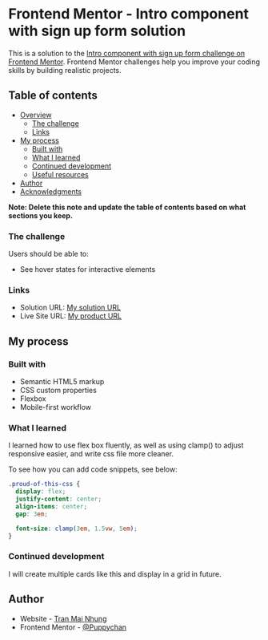 # Frontend Mentor - Intro component with sign up form solution

This is a solution to the [Intro component with sign up form challenge on Frontend Mentor](https://www.frontendmentor.io/challenges/intro-component-with-signup-form-5cf91bd49edda32581d28fd1). Frontend Mentor challenges help you improve your coding skills by building realistic projects. 

## Table of contents

- [Overview](#overview)
  - [The challenge](#the-challenge)
  - [Links](#links)
- [My process](#my-process)
  - [Built with](#built-with)
  - [What I learned](#what-i-learned)
  - [Continued development](#continued-development)
  - [Useful resources](#useful-resources)
- [Author](#author)
- [Acknowledgments](#acknowledgments)

**Note: Delete this note and update the table of contents based on what sections you keep.**

### The challenge

Users should be able to:

- See hover states for interactive elements

### Links

- Solution URL: [My solution URL](https://www.frontendmentor.io/solutions/order-summary-component-challenge-hub-DDUHwjigY)
- Live Site URL: [My product URL]()

## My process

### Built with

- Semantic HTML5 markup
- CSS custom properties
- Flexbox
- Mobile-first workflow

### What I learned

I learned how to use flex box fluently, as well as using clamp() to adjust responsive easier, and write css file more cleaner. 

To see how you can add code snippets, see below:

```css
.proud-of-this-css {
  display: flex;
  justify-content: center;
  align-items: center;
  gap: 3em;

  font-size: clamp(3em, 1.5vw, 5em);
}
```

### Continued development

I will create multiple cards like this and display in a grid in future.

## Author

- Website - [Tran Mai Nhung](https://github.com/Puppychan)
- Frontend Mentor - [@Puppychan](frontendmentor.io/profile/Puppychan)
